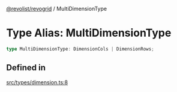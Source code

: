 [@revolist/revogrid](README.md) / MultiDimensionType

# Type Alias: MultiDimensionType

```ts
type MultiDimensionType: DimensionCols | DimensionRows;
```

## Defined in

[src/types/dimension.ts:8](https://github.com/revolist/revogrid/blob/47823c55f21dbab2ee19530dcd4c960a36eea0e4/src/types/dimension.ts#L8)
